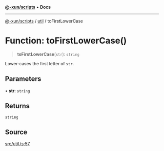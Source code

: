 [**@-xun/scripts**](../../README.md) • **Docs**

***

[@-xun/scripts](../../README.md) / [util](../README.md) / toFirstLowerCase

# Function: toFirstLowerCase()

> **toFirstLowerCase**(`str`): `string`

Lower-cases the first letter of `str`.

## Parameters

• **str**: `string`

## Returns

`string`

## Source

[src/util.ts:57](https://github.com/Xunnamius/xscripts/blob/380c055b2920c8b96b65dc89b97b6497f996c452/src/util.ts#L57)
